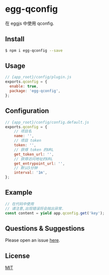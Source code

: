 # egg-qconfig

在 eggjs 中使用 qconfig.
<!--
Description here.
-->

## Install

```bash
$ npm i egg-qconfig --save
```

## Usage

```js
// {app_root}/config/plugin.js
exports.qconfig = {
  enable: true,
  package: 'egg-qconfig',
};
```

## Configuration

```js
// {app_root}/config/config.default.js
exports.qconfig = {
    // 项目名
    name: '',
    // 项目 token
    token: '',
    // 获得 token 的URL
    get_token_url: '',
    // 获得访问地址的URL
    get_entrypoint_url: '',
    // 默认5分钟
    interval: '1m',
};
```

## Example

```js
// 在代码中使用
// 请注意,出现错误将会抛出异常.
const content = yield app.qconfig.get('key');
```

<!-- example here -->

## Questions & Suggestions

Please open an issue [here](https://github.com/eggjs/egg/issues).

## License

[MIT](LICENSE)
